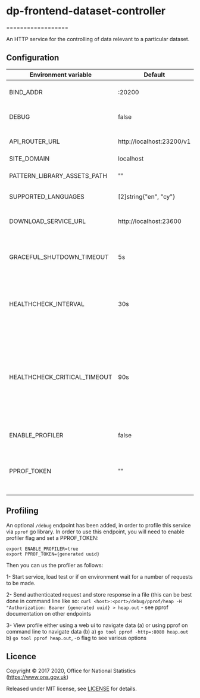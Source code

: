 # dp-frontend-dataset-controller

==================

An HTTP service for the controlling of data relevant to a particular dataset.

## Configuration

| Environment variable         | Default                 | Description
| -----------------------------| ----------------------- | --------------------------------------
| BIND_ADDR                    | :20200                  | The host and port to bind to.
| DEBUG                        | false                   | Enable debug mode
| API_ROUTER_URL               | http://localhost:23200/v1 | The URL of the [dp-api-router](https://github.com/ONSdigital/dp-api-router)
| SITE_DOMAIN                  | localhost               |
| PATTERN_LIBRARY_ASSETS_PATH  | ""                      | Pattern library location
| SUPPORTED_LANGUAGES          | [2]string{"en", "cy"}   | Supported languages
| DOWNLOAD_SERVICE_URL         | http://localhost:23600  | The URL of [dp-download-service](https://www.github.com/ONSdigital/dp-download-service).
| GRACEFUL_SHUTDOWN_TIMEOUT    | 5s                      | The graceful shutdown timeout in seconds
| HEALTHCHECK_INTERVAL         | 30s                     | The time between calling healthcheck endpoints for check subsystems
| HEALTHCHECK_CRITICAL_TIMEOUT | 90s                     | The time taken for the health changes from warning state to critical due to subsystem check failures
| ENABLE_PROFILER              | false                   | Flag to enable go profiler
| PPROF_TOKEN                  | ""                      | The profiling token to access service profiling

## Profiling

An optional `/debug` endpoint has been added, in order to profile this service via `pprof` go library.
In order to use this endpoint, you will need to enable profiler flag and set a PPROF_TOKEN:

```
export ENABLE_PROFILER=true
export PPROF_TOKEN={generated uuid}
```

Then you can us the profiler as follows:

1- Start service, load test or if on environment wait for a number of requests to be made.

2- Send authenticated request and store response in a file (this can be best done in command line like so: `curl <host>:<port>/debug/pprof/heap -H "Authorization: Bearer {generated uuid} > heap.out` - see pprof documentation on other endpoints

3- View profile either using a web ui to navigate data (a) or using pprof on command line to navigate data (b) 
  a) `go tool pprof -http=:8080 heap.out`
  b) `go tool pprof heap.out`, -o flag to see various options

## Licence

Copyright ©‎ 2017 2020, Office for National Statistics (https://www.ons.gov.uk)

Released under MIT license, see [LICENSE](LICENSE.md) for details.
